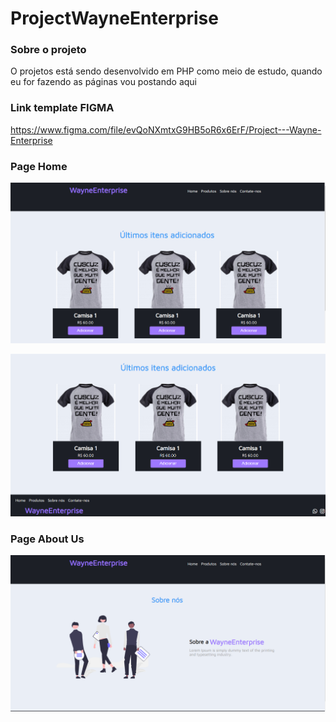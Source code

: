 # ProjectWayneEnterprise

### Sobre o projeto

O projetos está sendo desenvolvido em PHP como meio de estudo, quando eu for fazendo as páginas vou postando aqui

### Link template FIGMA

https://www.figma.com/file/evQoNXmtxG9HB5oR6x6ErF/Project---Wayne-Enterprise
### Page Home

<p>
    <img src="./imagesReadme/image1.png">
</p>

<p>
    <img src="./imagesReadme/image2.png">
</p>

### Page About Us

<p>
    <img src="./imagesReadme/image3.png">
</p>
